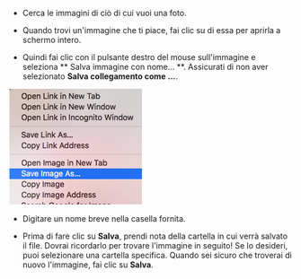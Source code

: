 - Cerca le immagini di ciò di cui vuoi una foto.

- Quando trovi un'immagine che ti piace, fai clic su di essa per aprirla a schermo intero.

- Quindi fai clic con il pulsante destro del mouse sull'immagine e seleziona ** Salva immagine con nome... **. Assicurati di non aver selezionato **Salva collegamento come ...**.

![Menu con Salva immagine come selezionato](images/saveImgAs.png)

- Digitare un nome breve nella casella fornita.

- Prima di fare clic su **Salva**, prendi nota della cartella in cui verrà salvato il file. Dovrai ricordarlo per trovare l'immagine in seguito! Se lo desideri, puoi selezionare una cartella specifica. Quando sei sicuro che troverai di nuovo l'immagine, fai clic su **Salva**.